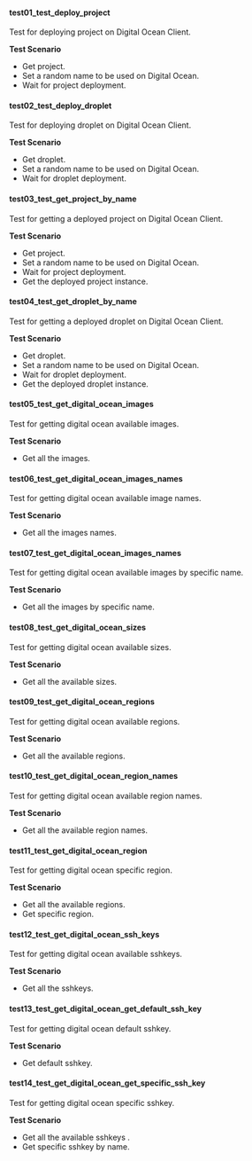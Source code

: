 #### test01_test_deploy_project
Test for deploying project on Digital Ocean Client.

**Test Scenario**
- Get project.
- Set a random name to be used on Digital Ocean.
- Wait for project deployment.
#### test02_test_deploy_droplet
Test for deploying droplet on Digital Ocean Client.

**Test Scenario**
- Get droplet.
- Set a random name to be used on Digital Ocean.
- Wait for droplet deployment.
#### test03_test_get_project_by_name
Test for getting a deployed project on Digital Ocean Client.

**Test Scenario**
- Get project.
- Set a random name to be used on Digital Ocean.
- Wait for project deployment.
- Get the deployed project instance.
#### test04_test_get_droplet_by_name
Test for getting a deployed droplet on Digital Ocean Client.

**Test Scenario**
- Get droplet.
- Set a random name to be used on Digital Ocean.
- Wait for droplet deployment.
- Get the deployed droplet instance.
#### test05_test_get_digital_ocean_images
Test for getting digital ocean available images.

**Test Scenario**
- Get all the images.
#### test06_test_get_digital_ocean_images_names
Test for getting digital ocean available image names.

**Test Scenario**
- Get all the images names.
#### test07_test_get_digital_ocean_images_names
Test for getting digital ocean available images by specific name.

**Test Scenario**
- Get all the images by specific name.
#### test08_test_get_digital_ocean_sizes
Test for getting digital ocean available sizes.

**Test Scenario**
- Get all the available sizes.
#### test09_test_get_digital_ocean_regions
Test for getting digital ocean available regions.

**Test Scenario**
- Get all the available regions.
#### test10_test_get_digital_ocean_region_names
Test for getting digital ocean available region names.

**Test Scenario**
- Get all the available region names.
#### test11_test_get_digital_ocean_region
Test for getting digital ocean specific region.

**Test Scenario**
- Get all the available regions.
- Get specific region.
#### test12_test_get_digital_ocean_ssh_keys
Test for getting digital ocean available sshkeys.

**Test Scenario**
- Get all the sshkeys.
#### test13_test_get_digital_ocean_get_default_ssh_key
Test for getting digital ocean default sshkey.

**Test Scenario**
- Get default sshkey.
#### test14_test_get_digital_ocean_get_specific_ssh_key
Test for getting digital ocean specific sshkey.

**Test Scenario**
- Get all the available sshkeys .
- Get specific sshkey by name.
